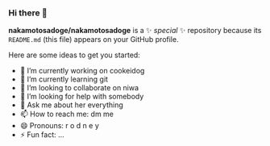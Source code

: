 ### Hi there 👋


**nakamotosadoge/nakamotosadoge** is a ✨ _special_ ✨ repository because its `README.md` (this file) appears on your GitHub profile.

Here are some ideas to get you started:

- 🔭 I’m currently working on cookeidog
- 🌱 I’m currently learning git
- 👯 I’m looking to collaborate on niwa
- 🤔 I’m looking for help with somebody
- 💬 Ask me about her everything 
- 📫 How to reach me: dm me
- 😄 Pronouns: r o d n e y
- ⚡ Fun fact: ...

